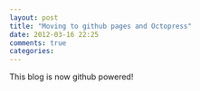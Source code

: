 ```yaml
---
layout: post
title: "Moving to github pages and Octopress"
date: 2012-03-16 22:25
comments: true
categories: 
---
```

This blog is now github powered!
